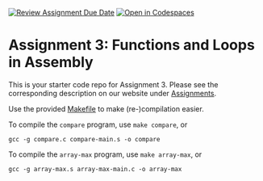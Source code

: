 [![Review Assignment Due Date](https://classroom.github.com/assets/deadline-readme-button-22041afd0340ce965d47ae6ef1cefeee28c7c493a6346c4f15d667ab976d596c.svg)](https://classroom.github.com/a/WpkKYhsF)
[![Open in Codespaces](https://classroom.github.com/assets/launch-codespace-2972f46106e565e64193e422d61a12cf1da4916b45550586e14ef0a7c637dd04.svg)](https://classroom.github.com/open-in-codespaces?assignment_repo_id=16149522)
# Assignment 3: Functions and Loops in Assembly

This is your starter code repo for Assignment 3. Please see the corresponding description on our website under [Assignments](https://khoury-cs3650.github.io/hw.html).

Use the provided [Makefile](Makefile) to make (re-)compilation easier.

To compile the `compare` program, use `make compare`, or

```
gcc -g compare.c compare-main.s -o compare
```

To compile the `array-max` program, use `make array-max`, or

```
gcc -g array-max.s array-max-main.c -o array-max
```



